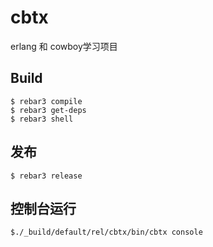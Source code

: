 cbtx
=====
erlang 和 cowboy学习项目

Build
-----

    $ rebar3 compile
    $ rebar3 get-deps
    $ rebar3 shell
    
发布
-----
    $ rebar3 release
   
控制台运行
-----
    $./_build/default/rel/cbtx/bin/cbtx console